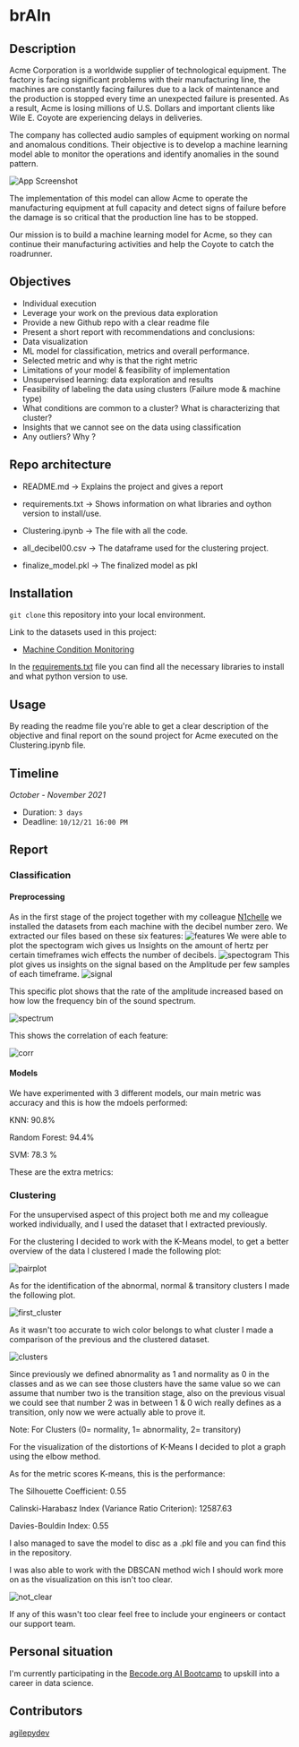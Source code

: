 # brAIn

## Description
Acme Corporation is a worldwide supplier of technological equipment. The factory is facing significant problems with their manufacturing line, the machines are constantly facing failures due to a lack of maintenance and the production is stopped every time an unexpected failure is presented. As a result, Acme is losing millions of U.S. Dollars and important clients like Wile E. Coyote are experiencing delays in deliveries.

The company has collected audio samples of equipment working on normal and anomalous conditions. Their objective is to develop a machine learning model able to monitor the operations and identify anomalies in the sound pattern.

![App Screenshot](https://github.com/agilepydev/brAIn-individual-/blob/development/assets/brain.png)

The implementation of this model can allow Acme to operate the manufacturing equipment at full capacity and detect signs of failure before the damage is so critical that the production line has to be stopped.

Our mission is to build a machine learning model for Acme, so they can continue their manufacturing activities and help the Coyote to catch the roadrunner.


## Objectives

- Individual execution
- Leverage your work on the previous data exploration
- Provide a new Github repo with a clear readme file
- Present a short report with recommendations and conclusions:
- Data visualization
- ML model for classification, metrics and overall performance.
- Selected metric and why is that the right metric
- Limitations of your model & feasibility of implementation
- Unsupervised learning: data exploration and results
- Feasibility of labeling the data using clusters (Failure mode & machine type)
- What conditions are common to a cluster? What is characterizing that cluster?
- Insights that we cannot see on the data using classification
- Any outliers? Why ?


## Repo architecture

* README.md -> Explains the project and gives a report

* requirements.txt -> Shows information on what libraries and oython version to install/use.

* Clustering.ipynb  -> The file with all the code.

* all_decibel00.csv -> The dataframe used for the clustering project.

* finalize_model.pkl -> The finalized model as pkl


## Installation

`git clone` this repository into your local environment. 

Link to the datasets used in this project:

* [Machine Condition Monitoring](https://zenodo.org/record/3384388#.YFIrNXnvJEY)

In the [requirements.txt]('https://github.com/agilepydev/brAIn-individual-/blob/development/requirements.txt') file you can find all the necessary libraries to install and what python version to use.

## Usage

By reading the readme file you're able to get a clear description of the objective and final report on the sound project for Acme executed on the Clustering.ipynb file.

## Timeline

*October - November 2021*

- Duration: `3 days`
- Deadline: `10/12/21 16:00 PM`

## Report

### Classification

#### Preprocessing

As in the first stage of the project together with my colleague [N1chelle](https://github.com/N1chelle) 
we installed the datasets from each machine with the decibel number zero.
We extracted our files based on these six features: ![features](https://github.com/agilepydev/brAIn-individual-/blob/development/assets/features.png?raw=true)
We were able to plot the spectogram wich gives us Insights on the amount of hertz per certain timeframes wich effects the number of decibels.
![spectogram](https://github.com/agilepydev/brAIn-individual-/blob/development/assets/spectogram.png?raw=true)
This plot gives us insights on the signal based on the Amplitude per few samples of each timeframe.
![signal](https://github.com/agilepydev/brAIn-individual-/blob/development/assets/amplitude.png?raw=true)

This specific plot shows that the rate of the amplitude increased based on how low the frequency bin of the sound spectrum.

![spectrum](https://github.com/agilepydev/brAIn-individual-/blob/development/assets/amplitude_frequency.png?raw=true)

This shows the correlation of each feature:

![corr](https://github.com/agilepydev/brAIn-individual-/blob/development/assets/correlation.png?raw=true)

#### Models

We have experimented with 3 different models, our main metric was accuracy and this is how the mdoels performed:

KNN: 90.8%

Random Forest: 94.4%

SVM: 78.3 %

These are the extra metrics:


### Clustering

For the unsupervised aspect of this project both me and my colleague worked individually, and I used the dataset that I extracted previously.

For the clustering I decided to work with the K-Means model, to get a better overview of the data I clustered I made the following plot:

![pairplot](https://github.com/agilepydev/brAIn-individual-/blob/development/assets/pairplot.png?raw=true)


As for the identification of the abnormal, normal & transitory clusters I made the following plot.

![first_cluster](https://github.com/agilepydev/brAIn-individual-/blob/development/assets/zero_crossing_clusters.png?raw=true)

As it wasn't too accurate to wich color belongs to what cluster I made a comparison of the previous and the clustered dataset.

![clusters](https://github.com/agilepydev/brAIn-individual-/blob/development/assets/clusters.png?raw=true)

Since previously we defined abnormality as 1 and normality as 0 in the classes and as we can see those clusters have the same value so we can assume that number two is the transition stage, also on the previous visual we could see that number 2 was in between 1 & 0 wich really defines as a transition, only now we were actually able to prove it.

Note: For Clusters (0= normality, 1= abnormality, 2= transitory)

For the visualization of the distortions of K-Means I decided to plot a graph using the elbow method.

As for the metric scores K-means, this is the performance:

The Silhouette Coefficient: 0.55

Calinski-Harabasz Index (Variance Ratio Criterion): 12587.63

Davies-Bouldin Index: 0.55

I also managed to save the model to disc as a .pkl file and you can find this in the repository.

I was also able to work with the DBSCAN method wich I should work more on as the visualization on this isn't too clear.

![not_clear](https://github.com/agilepydev/brAIn-individual-/blob/development/assets/DBSCAN.png?raw=true)


If any of this wasn't too clear feel free to include your engineers or contact our support team.


## Personal situation
I'm currently participating in the [Becode.org AI Bootcamp](https://becode.org/learn/ai-bootcamp/) to upskill into a career in data science. 

## Contributors
[agilepydev](https://github.com/agilepydev)


